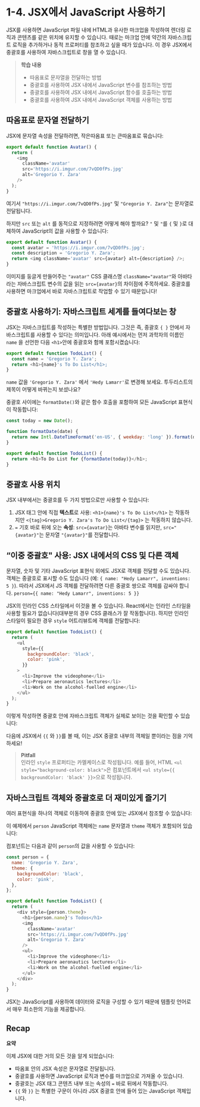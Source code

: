 # 1-4. JSX에서 JavaScript 사용하기

JSX를 사용하면 JavaScript 파일 내에 HTML과 유사한 마크업을 작성하여 렌더링 로직과 콘텐츠를 같은 위치에 유지할 수 있습니다. 때로는 마크업 안에 약간의 자바스크립트 로직을 추가하거나 동적 프로퍼티를 참조하고 싶을 때가 있습니다. 이 경우 JSX에서 중괄호를 사용하여 자바스크립트로 창을 열 수 있습니다.

> **학습 내용**
>
> - 따옴표로 문자열을 전달하는 방법
> - 중괄호를 사용하여 JSX 내에서 JavaScript 변수를 참조하는 방법
> - 중괄호를 사용하여 JSX 내에서 JavaScript 함수를 호출하는 방법
> - 중괄호를 사용하여 JSX 내에서 JavaScript 객체를 사용하는 방법

## 따옴표로 문자열 전달하기

JSX에 문자열 속성을 전달하려면, 작은따옴표 또는 큰따옴표로 묶습니다:

```javascript
export default function Avatar() {
  return (
    <img
      className='avatar'
      src='https://i.imgur.com/7vQD0fPs.jpg'
      alt='Gregorio Y. Zara'
    />
  );
}
```

여기서 `"https://i.imgur.com/7vQD0fPs.jpg"` 및 `"Gregorio Y. Zara"`는 문자열로 전달됩니다.

하지만 `src` 또는 `alt` 를 동적으로 지정하려면 어떻게 해야 할까요? `"` 및 `"`를 `{` 및 `}`로 대체하여 JavaScript의 값을 사용할 수 있습니다:

```javascript
export default function Avatar() {
  const avatar = 'https://i.imgur.com/7vQD0fPs.jpg';
  const description = 'Gregorio Y. Zara';
  return <img className='avatar' src={avatar} alt={description} />;
}
```

이미지를 둥글게 만들어주는 `"avatar"` CSS 클래스명 `className="avatar"`와 아바타라는 자바스크립트 변수의 값을 읽는 `src={avatar}`의 차이점에 주목하세요. 중괄호를 사용하면 마크업에서 바로 자바스크립트로 작업할 수 있기 때문입니다!

## 중괄호 사용하기: 자바스크립트 세계를 들여다보는 창

JSX는 자바스크립트를 작성하는 특별한 방법입니다. 그것은 즉, 중괄호 `{ }` 안에서 자바스크립트를 사용할 수 있다는 의미입니다. 아래 예시에서는 먼저 과학자의 이름인 `name` 을 선언한 다음 `<h1>`안에 중괄호와 함께 포함시켰습니다:

```javascript
export default function TodoList() {
  const name = 'Gregorio Y. Zara';
  return <h1>{name}'s To Do List</h1>;
}
```

`name` 값을 `'Gregorio Y. Zara'` 에서 `'Hedy Lamarr'`로 변경해 보세요. 투두리스트의 제목이 어떻게 바뀌는지 보셨나요?

중괄호 사이에는 `formatDate()`와 같은 함수 호출을 포함하여 모든 JavaScript 표현식이 작동합니다:

```javascript
const today = new Date();

function formatDate(date) {
  return new Intl.DateTimeFormat('en-US', { weekday: 'long' }).format(date);
}

export default function TodoList() {
  return <h1>To Do List for {formatDate(today)}</h1>;
}
```

## 중괄호 사용 위치

JSX 내부에서는 중괄호를 두 가지 방법으로만 사용할 수 있습니다:

1.  JSX 태그 안에 직접 **텍스트**로 사용: `<h1>{name}'s To Do List</h1>` 는 작동하지만 `<{tag}>Gregorio Y. Zara's To Do List</{tag}>` 는 작동하지 않습니다.
2.  `=` 기호 바로 뒤에 오는 **속성**: `src={avatar}`는 아바타 변수를 읽지만, `src="{avatar}"`는 문자열 `"{avatar}"`를 전달합니다.

## “이중 중괄호" 사용: JSX 내에서의 CSS 및 다른 객체

문자열, 숫자 및 기타 JavaScript 표현식 외에도 JSX로 객체를 전달할 수도 있습니다. 객체는 중괄호로 표시할 수도 있습니다 (예: `{ name: "Hedy Lamarr", inventions: 5 }`). 따라서 JSX에서 JS 객체를 전달하려면 다른 중괄호 쌍으로 객체를 감싸야 합니다. `person={{ name: "Hedy Lamarr", inventions: 5 }}`

JSX의 인라인 CSS 스타일에서 이것을 볼 수 있습니다. React에서는 인라인 스타일을 사용할 필요가 없습니다(대부분의 경우 CSS 클래스가 잘 작동합니다). 하지만 인라인 스타일이 필요한 경우 `style` 어트리뷰트에 객체를 전달합니다:

```javascript
export default function TodoList() {
  return (
    <ul
      style={{
        backgroundColor: 'black',
        color: 'pink',
      }}
    >
      <li>Improve the videophone</li>
      <li>Prepare aeronautics lectures</li>
      <li>Work on the alcohol-fuelled engine</li>
    </ul>
  );
}
```

이렇게 작성하면 중괄호 안에 자바스크립트 객체가 실제로 보이는 것을 확인할 수 있습니다:

다음에 JSX에서 `{{` 와 `}}`를 볼 때, 이는 JSX 중괄호 내부의 객체일 뿐이라는 점을 기억하세요!

> **Pitfall**  
> 인라인 `style` 프로퍼티는 카멜케이스로 작성됩니다. 예를 들어, HTML `<ul style="background-color: black">`은 컴포넌트에서 `<ul style={{ backgroundColor: 'black' }}>`으로 작성됩니다.

## 자바스크립트 객체와 중괄호로 더 재미있게 즐기기

여러 표현식을 하나의 객체로 이동하여 중괄호 안에 있는 JSX에서 참조할 수 있습니다:

이 예제에서 `person` JavaScript 객체에는 `name` 문자열과 `theme` 객체가 포함되어 있습니다:

컴포넌트는 다음과 같이 `person`의 값을 사용할 수 있습니다:

```javascript
const person = {
  name: 'Gregorio Y. Zara',
  theme: {
    backgroundColor: 'black',
    color: 'pink',
  },
};

export default function TodoList() {
  return (
    <div style={person.theme}>
      <h1>{person.name}'s Todos</h1>
      <img
        className='avatar'
        src='https://i.imgur.com/7vQD0fPs.jpg'
        alt='Gregorio Y. Zara'
      />
      <ul>
        <li>Improve the videophone</li>
        <li>Prepare aeronautics lectures</li>
        <li>Work on the alcohol-fuelled engine</li>
      </ul>
    </div>
  );
}
```

JSX는 JavaScript를 사용하여 데이터와 로직을 구성할 수 있기 때문에 템플릿 언어로서 매우 최소한의 기능을 제공합니다.

## Recap

**요약**

이제 JSX에 대한 거의 모든 것을 알게 되었습니다:

- 따옴표 안의 JSX 속성은 문자열로 전달됩니다.
- 중괄호를 사용하면 JavaScript 로직과 변수를 마크업으로 가져올 수 있습니다.
- 중괄호는 JSX 태그 콘텐츠 내부 또는 속성의 `=` 바로 뒤에서 작동합니다.
- `{{` 와 `}}` 는 특별한 구문이 아니라 JSX 중괄호 안에 들어 있는 JavaScript 객체입니다.
